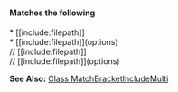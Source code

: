 #### Matches the following

\* \[\[include:filepath\]\]  
\* \[\[include:filepath\]\]\(options\)  
\/\/ \[\[include:filepath\]\]  
\/\/ \[\[include:filepath\]\]\(options\)

**See Also:** [Class MatchBracketIncludeMulti](/grunt-build-include/classes/src_modules_matches.matchbracketincludemulti.html)  